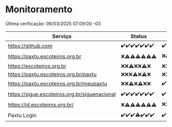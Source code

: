 # Monitoramento

Última verificação: 06/03/2025 07:09:00 -03

|Serviço|Status|Últimas 24h|
|---|---|---|
|https://github.com|<span title="2025-02-27: OK=23">✔️</span><span title="2025-02-28: OK=23">✔️</span><span title="2025-03-01: OK=23">✔️</span><span title="2025-03-02: OK=23">✔️</span><span title="2025-03-03: OK=23">✔️</span><span title="2025-03-04: OK=23">✔️</span><span title="2025-03-05: OK=9">✔️</span>|<span title="05/03/2025 07:09:00 -03 : 200">✔️</span><span title="05/03/2025 08:07:00 -03 : 200">✔️</span><span title="05/03/2025 09:15:00 -03 : 200">✔️</span><span title="05/03/2025 10:17:00 -03 : 200">✔️</span><span title="05/03/2025 11:08:00 -03 : 200">✔️</span><span title="05/03/2025 12:09:00 -03 : 200">✔️</span><span title="05/03/2025 13:14:00 -03 : 200">✔️</span><span title="05/03/2025 14:08:00 -03 : 200">✔️</span><span title="05/03/2025 15:12:00 -03 : 200">✔️</span><span title="05/03/2025 16:07:00 -03 : 200">✔️</span><span title="05/03/2025 17:09:00 -03 : 200">✔️</span><span title="05/03/2025 18:08:00 -03 : 200">✔️</span><span title="05/03/2025 19:08:00 -03 : 200">✔️</span><span title="05/03/2025 20:08:00 -03 : 200">✔️</span><span title="05/03/2025 21:42:00 -03 : 200">✔️</span><span title="05/03/2025 23:15:00 -03 : 200">✔️</span><span title="06/03/2025 00:19:00 -03 : 200">✔️</span><span title="06/03/2025 01:11:00 -03 : 200">✔️</span><span title="06/03/2025 02:09:00 -03 : 200">✔️</span><span title="06/03/2025 03:12:00 -03 : 200">✔️</span><span title="06/03/2025 04:09:00 -03 : 200">✔️</span><span title="06/03/2025 05:11:00 -03 : 200">✔️</span><span title="06/03/2025 06:09:00 -03 : 200">✔️</span><span title="06/03/2025 07:09:00 -03 : 200">✔️</span>|
|https://paxtu.escoteiros.org.br|<span title="2025-02-27: Falhas=23">❌</span><span title="2025-02-28: OK=4, Falhas=19">⚠️</span><span title="2025-03-01: OK=3, Falhas=20">⚠️</span><span title="2025-03-02: OK=1, Falhas=22">⚠️</span><span title="2025-03-03: OK=1, Falhas=22">⚠️</span><span title="2025-03-04: OK=3, Falhas=20">⚠️</span><span title="2025-03-05: OK=1, Falhas=8">⚠️</span>|<span title="05/03/2025 07:09:00 -03 : 403">❌</span><span title="05/03/2025 08:07:00 -03 : 200">✔️</span><span title="05/03/2025 09:15:00 -03 : 200">✔️</span><span title="05/03/2025 10:17:00 -03 : 403">❌</span><span title="05/03/2025 11:08:00 -03 : 403">❌</span><span title="05/03/2025 12:09:00 -03 : 403">❌</span><span title="05/03/2025 13:14:00 -03 : 403">❌</span><span title="05/03/2025 14:08:00 -03 : 403">❌</span><span title="05/03/2025 15:12:00 -03 : 403">❌</span><span title="05/03/2025 16:07:00 -03 : 403">❌</span><span title="05/03/2025 17:09:00 -03 : 403">❌</span><span title="05/03/2025 18:08:00 -03 : 403">❌</span><span title="05/03/2025 19:08:00 -03 : 403">❌</span><span title="05/03/2025 20:08:00 -03 : 403">❌</span><span title="05/03/2025 21:42:00 -03 : 403">❌</span><span title="05/03/2025 23:15:00 -03 : 403">❌</span><span title="06/03/2025 00:19:00 -03 : 403">❌</span><span title="06/03/2025 01:11:00 -03 : 403">❌</span><span title="06/03/2025 02:09:00 -03 : 403">❌</span><span title="06/03/2025 03:12:00 -03 : 403">❌</span><span title="06/03/2025 04:09:00 -03 : 200">✔️</span><span title="06/03/2025 05:11:00 -03 : 403">❌</span><span title="06/03/2025 06:09:00 -03 : 403">❌</span><span title="06/03/2025 07:09:00 -03 : 403">❌</span>|
|https://escoteiros.org.br|<span title="2025-02-27: Falhas=23">❌</span><span title="2025-02-28: Falhas=23">❌</span><span title="2025-03-01: OK=1, Falhas=22">⚠️</span><span title="2025-03-02: Falhas=23">❌</span><span title="2025-03-03: Falhas=23">❌</span><span title="2025-03-04: OK=1, Falhas=22">⚠️</span><span title="2025-03-05: Falhas=9">❌</span>|<span title="05/03/2025 07:09:00 -03 : 403">❌</span><span title="05/03/2025 08:07:00 -03 : 403">❌</span><span title="05/03/2025 09:15:00 -03 : 403">❌</span><span title="05/03/2025 10:17:00 -03 : 403">❌</span><span title="05/03/2025 11:08:00 -03 : 403">❌</span><span title="05/03/2025 12:09:00 -03 : 403">❌</span><span title="05/03/2025 13:14:00 -03 : 403">❌</span><span title="05/03/2025 14:08:00 -03 : 403">❌</span><span title="05/03/2025 15:12:00 -03 : 403">❌</span><span title="05/03/2025 16:07:00 -03 : 403">❌</span><span title="05/03/2025 17:09:00 -03 : 403">❌</span><span title="05/03/2025 18:08:00 -03 : 403">❌</span><span title="05/03/2025 19:08:00 -03 : 403">❌</span><span title="05/03/2025 20:08:00 -03 : 403">❌</span><span title="05/03/2025 21:42:00 -03 : 403">❌</span><span title="05/03/2025 23:15:00 -03 : 403">❌</span><span title="06/03/2025 00:19:00 -03 : 403">❌</span><span title="06/03/2025 01:11:00 -03 : 403">❌</span><span title="06/03/2025 02:09:00 -03 : 403">❌</span><span title="06/03/2025 03:12:00 -03 : 403">❌</span><span title="06/03/2025 04:09:00 -03 : 403">❌</span><span title="06/03/2025 05:11:00 -03 : 403">❌</span><span title="06/03/2025 06:09:00 -03 : 403">❌</span><span title="06/03/2025 07:09:00 -03 : 403">❌</span>|
|https://paxtu.escoteiros.org.br/paxtu|<span title="2025-02-27: Falhas=23">❌</span><span title="2025-02-28: Falhas=23">❌</span><span title="2025-03-01: Falhas=23">❌</span><span title="2025-03-02: OK=1, Falhas=22">⚠️</span><span title="2025-03-03: Falhas=23">❌</span><span title="2025-03-04: OK=1, Falhas=22">⚠️</span><span title="2025-03-05: Falhas=9">❌</span>|<span title="05/03/2025 07:09:00 -03 : 403">❌</span><span title="05/03/2025 08:07:00 -03 : 403">❌</span><span title="05/03/2025 09:15:00 -03 : 403">❌</span><span title="05/03/2025 10:17:00 -03 : 403">❌</span><span title="05/03/2025 11:08:00 -03 : 403">❌</span><span title="05/03/2025 12:09:00 -03 : 403">❌</span><span title="05/03/2025 13:14:00 -03 : 403">❌</span><span title="05/03/2025 14:08:00 -03 : 403">❌</span><span title="05/03/2025 15:12:00 -03 : 403">❌</span><span title="05/03/2025 16:07:00 -03 : 403">❌</span><span title="05/03/2025 17:09:00 -03 : 403">❌</span><span title="05/03/2025 18:08:00 -03 : 403">❌</span><span title="05/03/2025 19:08:00 -03 : 403">❌</span><span title="05/03/2025 20:08:00 -03 : 403">❌</span><span title="05/03/2025 21:42:00 -03 : 403">❌</span><span title="05/03/2025 23:15:00 -03 : 403">❌</span><span title="06/03/2025 00:19:00 -03 : 403">❌</span><span title="06/03/2025 01:11:00 -03 : 403">❌</span><span title="06/03/2025 02:09:00 -03 : 403">❌</span><span title="06/03/2025 03:12:00 -03 : 403">❌</span><span title="06/03/2025 04:09:00 -03 : 403">❌</span><span title="06/03/2025 05:11:00 -03 : 403">❌</span><span title="06/03/2025 06:09:00 -03 : 403">❌</span><span title="06/03/2025 07:09:00 -03 : 403">❌</span>|
|https://paxtu.escoteiros.org.br/meupaxtu|<span title="2025-02-27: Falhas=23">❌</span><span title="2025-02-28: Falhas=23">❌</span><span title="2025-03-01: OK=2, Falhas=21">⚠️</span><span title="2025-03-02: Falhas=23">❌</span><span title="2025-03-03: OK=2, Falhas=21">⚠️</span><span title="2025-03-04: Falhas=23">❌</span><span title="2025-03-05: Falhas=9">❌</span>|<span title="05/03/2025 07:09:00 -03 : 200">✔️</span><span title="05/03/2025 08:07:00 -03 : 403">❌</span><span title="05/03/2025 09:15:00 -03 : 403">❌</span><span title="05/03/2025 10:17:00 -03 : 403">❌</span><span title="05/03/2025 11:08:00 -03 : 403">❌</span><span title="05/03/2025 12:09:00 -03 : 403">❌</span><span title="05/03/2025 13:14:00 -03 : 403">❌</span><span title="05/03/2025 14:08:00 -03 : 403">❌</span><span title="05/03/2025 15:12:00 -03 : 403">❌</span><span title="05/03/2025 16:07:00 -03 : 403">❌</span><span title="05/03/2025 17:09:00 -03 : 403">❌</span><span title="05/03/2025 18:08:00 -03 : 403">❌</span><span title="05/03/2025 19:08:00 -03 : 403">❌</span><span title="05/03/2025 20:08:00 -03 : 403">❌</span><span title="05/03/2025 21:42:00 -03 : 403">❌</span><span title="05/03/2025 23:15:00 -03 : 403">❌</span><span title="06/03/2025 00:19:00 -03 : 403">❌</span><span title="06/03/2025 01:11:00 -03 : 403">❌</span><span title="06/03/2025 02:09:00 -03 : 403">❌</span><span title="06/03/2025 03:12:00 -03 : 403">❌</span><span title="06/03/2025 04:09:00 -03 : 403">❌</span><span title="06/03/2025 05:12:00 -03 : 403">❌</span><span title="06/03/2025 06:09:00 -03 : 403">❌</span><span title="06/03/2025 07:09:00 -03 : 403">❌</span>|
|https://sigue.escoteiros.org.br/siguenacional|<span title="2025-02-27: OK=23">✔️</span><span title="2025-02-28: OK=23">✔️</span><span title="2025-03-01: OK=23">✔️</span><span title="2025-03-02: OK=23">✔️</span><span title="2025-03-03: OK=23">✔️</span><span title="2025-03-04: OK=23">✔️</span><span title="2025-03-05: OK=9">✔️</span>|<span title="05/03/2025 07:09:00 -03 : 200">✔️</span><span title="05/03/2025 08:07:00 -03 : 200">✔️</span><span title="05/03/2025 09:15:00 -03 : 200">✔️</span><span title="05/03/2025 10:17:00 -03 : 200">✔️</span><span title="05/03/2025 11:08:00 -03 : 200">✔️</span><span title="05/03/2025 12:09:00 -03 : 0">❌</span><span title="05/03/2025 13:14:00 -03 : 200">✔️</span><span title="05/03/2025 14:08:00 -03 : 200">✔️</span><span title="05/03/2025 15:12:00 -03 : 200">✔️</span><span title="05/03/2025 16:07:00 -03 : 200">✔️</span><span title="05/03/2025 17:09:00 -03 : 200">✔️</span><span title="05/03/2025 18:08:00 -03 : 200">✔️</span><span title="05/03/2025 19:08:00 -03 : 200">✔️</span><span title="05/03/2025 20:08:00 -03 : 200">✔️</span><span title="05/03/2025 21:42:00 -03 : 200">✔️</span><span title="05/03/2025 23:15:00 -03 : 200">✔️</span><span title="06/03/2025 00:19:00 -03 : 200">✔️</span><span title="06/03/2025 01:11:00 -03 : 200">✔️</span><span title="06/03/2025 02:09:00 -03 : 200">✔️</span><span title="06/03/2025 03:12:00 -03 : 200">✔️</span><span title="06/03/2025 04:09:00 -03 : 200">✔️</span><span title="06/03/2025 05:12:00 -03 : 200">✔️</span><span title="06/03/2025 06:09:00 -03 : 200">✔️</span><span title="06/03/2025 07:09:00 -03 : 200">✔️</span>|
|https://id.escoteiros.org.br/|<span title="2025-02-27: Falhas=23">❌</span><span title="2025-02-28: OK=1, Falhas=22">⚠️</span><span title="2025-03-01: OK=2, Falhas=21">⚠️</span><span title="2025-03-02: OK=1, Falhas=22">⚠️</span><span title="2025-03-03: OK=2, Falhas=21">⚠️</span><span title="2025-03-04: OK=2, Falhas=21">⚠️</span><span title="2025-03-05: OK=3, Falhas=6">⚠️</span>|<span title="05/03/2025 07:09:00 -03 : 403">❌</span><span title="05/03/2025 08:07:00 -03 : 403">❌</span><span title="05/03/2025 09:15:00 -03 : 403">❌</span><span title="05/03/2025 10:17:00 -03 : 200">✔️</span><span title="05/03/2025 11:08:00 -03 : 403">❌</span><span title="05/03/2025 12:09:00 -03 : 403">❌</span><span title="05/03/2025 13:14:00 -03 : 403">❌</span><span title="05/03/2025 14:08:00 -03 : 403">❌</span><span title="05/03/2025 15:12:00 -03 : 403">❌</span><span title="05/03/2025 16:07:00 -03 : 200">✔️</span><span title="05/03/2025 17:09:00 -03 : 403">❌</span><span title="05/03/2025 18:08:00 -03 : 403">❌</span><span title="05/03/2025 19:08:00 -03 : 403">❌</span><span title="05/03/2025 20:09:00 -03 : 403">❌</span><span title="05/03/2025 21:42:00 -03 : 403">❌</span><span title="05/03/2025 23:15:00 -03 : 403">❌</span><span title="06/03/2025 00:19:00 -03 : 403">❌</span><span title="06/03/2025 01:11:00 -03 : 403">❌</span><span title="06/03/2025 02:09:00 -03 : 403">❌</span><span title="06/03/2025 03:12:00 -03 : 403">❌</span><span title="06/03/2025 04:09:00 -03 : 403">❌</span><span title="06/03/2025 05:12:00 -03 : 403">❌</span><span title="06/03/2025 06:09:00 -03 : 403">❌</span><span title="06/03/2025 07:09:00 -03 : 403">❌</span>|
|Paxtu Login|<span title="2025-02-27: OK=23">✔️</span><span title="2025-02-28: OK=23">✔️</span><span title="2025-03-01: OK=23">✔️</span><span title="2025-03-02: OK=22, Falhas=1">⚠️</span><span title="2025-03-03: OK=23">✔️</span><span title="2025-03-04: OK=23">✔️</span><span title="2025-03-05: OK=9">✔️</span>|<span title="05/03/2025 07:09:00 -03 : 200">✔️</span><span title="05/03/2025 08:07:00 -03 : 200">✔️</span><span title="05/03/2025 09:15:00 -03 : 200">✔️</span><span title="05/03/2025 10:17:00 -03 : 200">✔️</span><span title="05/03/2025 11:08:00 -03 : 200">✔️</span><span title="05/03/2025 12:09:00 -03 : 504">❌</span><span title="05/03/2025 13:14:00 -03 : 200">✔️</span><span title="05/03/2025 14:08:00 -03 : 200">✔️</span><span title="05/03/2025 15:12:00 -03 : 200">✔️</span><span title="05/03/2025 16:07:00 -03 : 200">✔️</span><span title="05/03/2025 17:09:00 -03 : 200">✔️</span><span title="05/03/2025 18:08:00 -03 : 200">✔️</span><span title="05/03/2025 19:08:00 -03 : 200">✔️</span><span title="05/03/2025 20:09:00 -03 : 200">✔️</span><span title="05/03/2025 21:42:00 -03 : 200">✔️</span><span title="05/03/2025 23:15:00 -03 : 200">✔️</span><span title="06/03/2025 00:19:00 -03 : 200">✔️</span><span title="06/03/2025 01:11:00 -03 : 200">✔️</span><span title="06/03/2025 02:09:00 -03 : 200">✔️</span><span title="06/03/2025 03:12:00 -03 : 200">✔️</span><span title="06/03/2025 04:09:00 -03 : 200">✔️</span><span title="06/03/2025 05:12:00 -03 : 200">✔️</span><span title="06/03/2025 06:09:00 -03 : 200">✔️</span><span title="06/03/2025 07:09:00 -03 : 200">✔️</span>|
